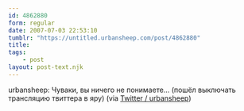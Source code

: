 ```yaml
---
id: 4862880
form: regular
date: 2007-07-03 22:53:10
tumblr: "https://untitled.urbansheep.com/post/4862880"
title:
tags:
    - post
layout: post-text.njk
---
```


<p>urbansheep: Чуваки, вы ничего не понимаете&hellip; (пошёл выключать трансляцию твиттера в яру) (via <a href="http://twitter.com/urbansheep/statuses/132858842">Twitter / urbansheep</a>)</p>

